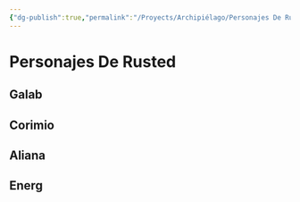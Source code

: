 ```yaml
---
{"dg-publish":true,"permalink":"/Proyects/Archipiélago/Personajes De Rusted/","title":"Personajes De Rusted","created":"Sunday, 2023-10-08, 6:56:18 pm","updated":"Sunday, 2023-10-08, 6:59:15 pm"}
---
```



# Personajes De Rusted

## Galab

## Corimio

## Aliana

## Energ
